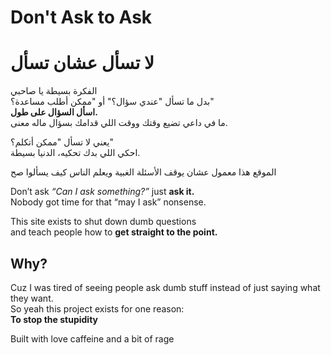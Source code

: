 #  Don't Ask to Ask
# لا تسأل عشان تسأل

الفكرة بسيطة يا صاحبي  
بدل ما تسأل "عندي سؤال؟" أو "ممكن أطلب مساعدة؟"  
**اسأل السؤال على طول.**  
ما في داعي تضيع وقتك ووقت اللي قدامك بسؤال ماله معنى.

يعني لا تسأل "ممكن أتكلم؟"  
احكي اللي بدك تحكيه، الدنيا بسيطة.

الموقع هذا معمول عشان يوقف الأسئلة الغبية
ويعلم الناس كيف يسألوا صح

Don’t ask *“Can I ask something?”* just **ask it.**  
Nobody got time for that “may I ask” nonsense.

This site exists to shut down dumb questions  
and teach people how to **get straight to the point.**


## Why?

Cuz I was tired of seeing people ask dumb stuff instead of just saying what they want.  
So yeah this project exists for one reason:  
**To stop the stupidity**

Built with love caffeine and a bit of rage
